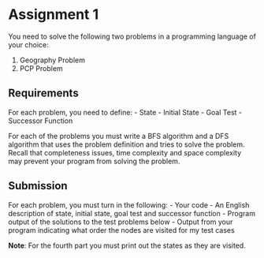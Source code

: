 # Assignment 1

You need to solve the following two problems in a programming language of your
choice:

1. Geography Problem
2. PCP Problem

## Requirements

For each problem, you need to define:
    - State
    - Initial State
    - Goal Test
    - Successor Function

For each of the problems you must write a BFS algorithm and a DFS algorithm that
uses the problem definition and tries to solve the problem. Recall that
completeness issues, time complexity and space complexity may prevent your
program from solving the problem.

## Submission

For each problem, you must turn in the following:
    - Your code
    - An English description of state, initial state, goal test and successor
      function
    - Program output of the solutions to the test problems below
    - Output from your program indicating what order the nodes are visited for
      my test cases

**Note**: For the fourth part you must print out the states as they are visited.
